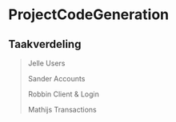 # ProjectCodeGeneration

## Taakverdeling

>Jelle       Users
>
>Sander      Accounts
>
>Robbin      Client & Login
>
>Mathijs     Transactions
